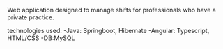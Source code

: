 Web application designed to manage shifts for professionals who have a private practice.

technologies used:
-Java: Springboot, Hibernate
-Angular: Typescript, HTML/CSS
-DB:MySQL
